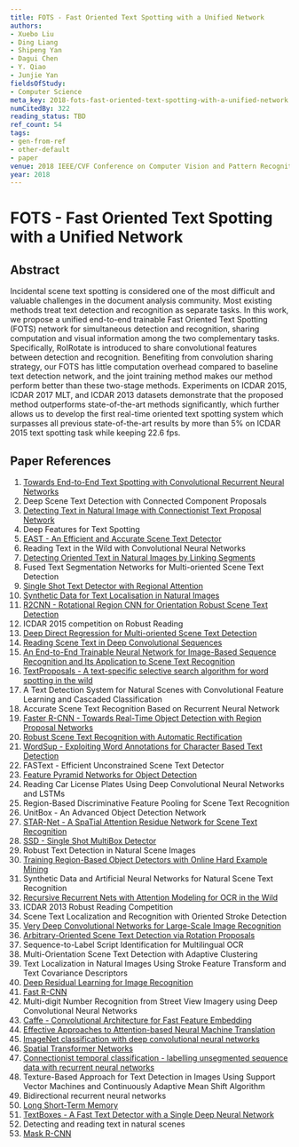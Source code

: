 ```yaml
---
title: FOTS - Fast Oriented Text Spotting with a Unified Network
authors:
- Xuebo Liu
- Ding Liang
- Shipeng Yan
- Dagui Chen
- Y. Qiao
- Junjie Yan
fieldsOfStudy:
- Computer Science
meta_key: 2018-fots-fast-oriented-text-spotting-with-a-unified-network
numCitedBy: 322
reading_status: TBD
ref_count: 54
tags:
- gen-from-ref
- other-default
- paper
venue: 2018 IEEE/CVF Conference on Computer Vision and Pattern Recognition
year: 2018
---
```


# FOTS - Fast Oriented Text Spotting with a Unified Network

## Abstract

Incidental scene text spotting is considered one of the most difficult and valuable challenges in the document analysis community. Most existing methods treat text detection and recognition as separate tasks. In this work, we propose a unified end-to-end trainable Fast Oriented Text Spotting (FOTS) network for simultaneous detection and recognition, sharing computation and visual information among the two complementary tasks. Specifically, RoIRotate is introduced to share convolutional features between detection and recognition. Benefiting from convolution sharing strategy, our FOTS has little computation overhead compared to baseline text detection network, and the joint training method makes our method perform better than these two-stage methods. Experiments on ICDAR 2015, ICDAR 2017 MLT, and ICDAR 2013 datasets demonstrate that the proposed method outperforms state-of-the-art methods significantly, which further allows us to develop the first real-time oriented text spotting system which surpasses all previous state-of-the-art results by more than 5% on ICDAR 2015 text spotting task while keeping 22.6 fps.

## Paper References

1. [Towards End-to-End Text Spotting with Convolutional Recurrent Neural Networks](2017-towards-end-to-end-text-spotting-with-convolutional-recurrent-neural-networks)
2. Deep Scene Text Detection with Connected Component Proposals
3. [Detecting Text in Natural Image with Connectionist Text Proposal Network](2016-detecting-text-in-natural-image-with-connectionist-text-proposal-network)
4. Deep Features for Text Spotting
5. [EAST - An Efficient and Accurate Scene Text Detector](2017-east-an-efficient-and-accurate-scene-text-detector)
6. Reading Text in the Wild with Convolutional Neural Networks
7. [Detecting Oriented Text in Natural Images by Linking Segments](2017-detecting-oriented-text-in-natural-images-by-linking-segments)
8. Fused Text Segmentation Networks for Multi-oriented Scene Text Detection
9. [Single Shot Text Detector with Regional Attention](2017-single-shot-text-detector-with-regional-attention)
10. [Synthetic Data for Text Localisation in Natural Images](2016-synthetic-data-for-text-localisation-in-natural-images)
11. [R2CNN - Rotational Region CNN for Orientation Robust Scene Text Detection](2017-r2cnn-rotational-region-cnn-for-orientation-robust-scene-text-detection)
12. ICDAR 2015 competition on Robust Reading
13. [Deep Direct Regression for Multi-oriented Scene Text Detection](2017-deep-direct-regression-for-multi-oriented-scene-text-detection)
14. [Reading Scene Text in Deep Convolutional Sequences](2016-reading-scene-text-in-deep-convolutional-sequences)
15. [An End-to-End Trainable Neural Network for Image-Based Sequence Recognition and Its Application to Scene Text Recognition](2017-an-end-to-end-trainable-neural-network-for-image-based-sequence-recognition-and-its-application-to-scene-text-recognition)
16. [TextProposals - A text-specific selective search algorithm for word spotting in the wild](2017-textproposals-a-text-specific-selective-search-algorithm-for-word-spotting-in-the-wild)
17. A Text Detection System for Natural Scenes with Convolutional Feature Learning and Cascaded Classification
18. Accurate Scene Text Recognition Based on Recurrent Neural Network
19. [Faster R-CNN - Towards Real-Time Object Detection with Region Proposal Networks](2015-faster-r-cnn-towards-real-time-object-detection-with-region-proposal-networks)
20. [Robust Scene Text Recognition with Automatic Rectification](2016-robust-scene-text-recognition-with-automatic-rectification)
21. [WordSup - Exploiting Word Annotations for Character Based Text Detection](2017-wordsup-exploiting-word-annotations-for-character-based-text-detection)
22. FASText - Efficient Unconstrained Scene Text Detector
23. [Feature Pyramid Networks for Object Detection](2017-feature-pyramid-networks-for-object-detection)
24. Reading Car License Plates Using Deep Convolutional Neural Networks and LSTMs
25. Region-Based Discriminative Feature Pooling for Scene Text Recognition
26. UnitBox - An Advanced Object Detection Network
27. [STAR-Net - A SpaTial Attention Residue Network for Scene Text Recognition](2016-star-net-a-spatial-attention-residue-network-for-scene-text-recognition)
28. [SSD - Single Shot MultiBox Detector](2016-ssd-single-shot-multibox-detector)
29. Robust Text Detection in Natural Scene Images
30. [Training Region-Based Object Detectors with Online Hard Example Mining](2016-training-region-based-object-detectors-with-online-hard-example-mining)
31. Synthetic Data and Artificial Neural Networks for Natural Scene Text Recognition
32. [Recursive Recurrent Nets with Attention Modeling for OCR in the Wild](2016-recursive-recurrent-nets-with-attention-modeling-for-ocr-in-the-wild)
33. ICDAR 2013 Robust Reading Competition
34. Scene Text Localization and Recognition with Oriented Stroke Detection
35. [Very Deep Convolutional Networks for Large-Scale Image Recognition](2015-very-deep-convolutional-networks-for-large-scale-image-recognition)
36. [Arbitrary-Oriented Scene Text Detection via Rotation Proposals](2018-arbitrary-oriented-scene-text-detection-via-rotation-proposals)
37. Sequence-to-Label Script Identification for Multilingual OCR
38. Multi-Orientation Scene Text Detection with Adaptive Clustering
39. Text Localization in Natural Images Using Stroke Feature Transform and Text Covariance Descriptors
40. [Deep Residual Learning for Image Recognition](2016-deep-residual-learning-for-image-recognition)
41. [Fast R-CNN](2015-fast-r-cnn)
42. Multi-digit Number Recognition from Street View Imagery using Deep Convolutional Neural Networks
43. [Caffe - Convolutional Architecture for Fast Feature Embedding](2014-caffe-convolutional-architecture-for-fast-feature-embedding)
44. [Effective Approaches to Attention-based Neural Machine Translation](2015-effective-approaches-to-attention-based-neural-machine-translation)
45. [ImageNet classification with deep convolutional neural networks](2012-imagenet-classification-with-deep-convolutional-neural-networks)
46. [Spatial Transformer Networks](2015-spatial-transformer-networks)
47. [Connectionist temporal classification - labelling unsegmented sequence data with recurrent neural networks](2006-connectionist-temporal-classification-labelling-unsegmented-sequence-data-with-recurrent-neural-networks)
48. Texture-Based Approach for Text Detection in Images Using Support Vector Machines and Continuously Adaptive Mean Shift Algorithm
49. Bidirectional recurrent neural networks
50. [Long Short-Term Memory](1997-long-short-term-memory)
51. [TextBoxes - A Fast Text Detector with a Single Deep Neural Network](2017-textboxes-a-fast-text-detector-with-a-single-deep-neural-network)
52. Detecting and reading text in natural scenes
53. [Mask R-CNN](2020-mask-r-cnn)
